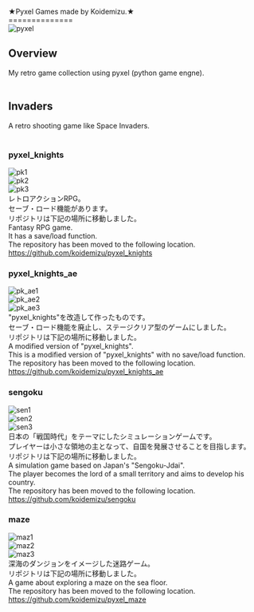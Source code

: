★Pyxel Games made by Koidemizu.★<br>
==============<br>
![pyxel](./images/pyxel.png)<br>

## Overview<br>
My retro game collection using pyxel (python game engne).<br>
<br>
## Invaders<br>
A retro shooting game like Space Invaders.<br>
<br>

### pyxel_knights<br>
![pk1](./images/pk/1.png)<br>
![pk2](./images/pk/2.png)<br>
![pk3](./images/pk/4.png)<br>
レトロアクションRPG。<br>
セーブ・ロード機能があります。<br>
リポジトリは下記の場所に移動しました。<br>
Fantasy RPG game.<br>
It has a save/load function.<br>
The repository has been moved to the following location.<br>
https://github.com/koidemizu/pyxel_knights
<br>

### pyxel_knights_ae<br>
![pk_ae1](./images/pk_ae/1.png)<br>
![pk_ae2](./images/pk_ae/2.png)<br>
![pk_ae3](./images/pk_ae/3.png)<br>
"pyxel_knights"を改造して作ったものです。<br>
セーブ・ロード機能を廃止し、ステージクリア型のゲームにしました。<br>
リポジトリは下記の場所に移動しました。<br>
A modified version of "pyxel_knights".<br>
This is a modified version of "pyxel_knights" with no save/load function.<br>
The repository has been moved to the following location.<br>
https://github.com/koidemizu/pyxel_knights_ae
<br>

### sengoku<br>
![sen1](./images/sen/1.png)<br>
![sen2](./images/sen/2.png)<br>
![sen3](./images/sen/3.png)<br>
日本の「戦国時代」をテーマにしたシミュレーションゲームです。<br>
プレイヤーは小さな領地の主となって、自国を発展させることを目指します。<br>
リポジトリは下記の場所に移動しました。<br>
A simulation game based on Japan's "Sengoku-Jdai".<br>
The player becomes the lord of a small territory and aims to develop his country.<br>
The repository has been moved to the following location.<br>
https://github.com/koidemizu/sengoku
<br>

### maze<br>
![maz1](./images/maz/1.png)<br>
![maz2](./images/maz/2.png)<br>
![maz3](./images/maz/3.png)<br>
深海のダンジョンをイメージした迷路ゲーム。<br>
リポジトリは下記の場所に移動しました。<br>
A game about exploring a maze on the sea floor.<br>
The repository has been moved to the following location.<br>
https://github.com/koidemizu/pyxel_maze
<br>
